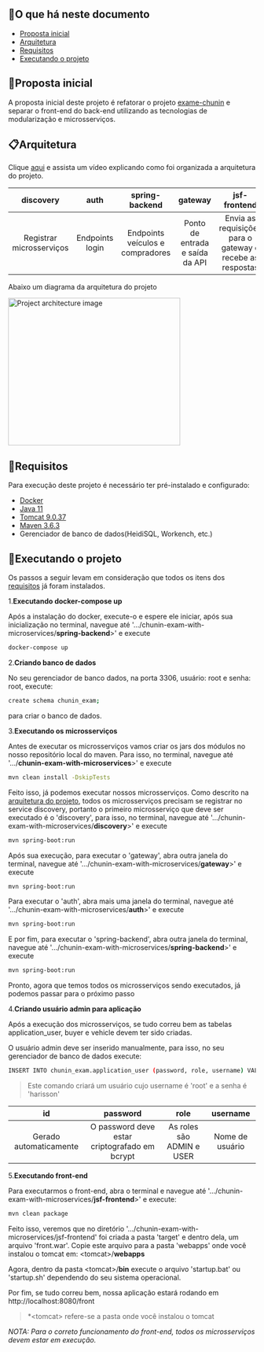 ## 💬O que há neste documento
* [Proposta inicial](https://github.com/HarissonNascimento/chunin-exam-with-microservices#proposta-inicial)
* [Arquitetura](https://github.com/HarissonNascimento/chunin-exam-with-microservices#arquitetura)
* [Requisitos](https://github.com/HarissonNascimento/chunin-exam-with-microservices#requisitos)
* [Executando o projeto](https://github.com/HarissonNascimento/chunin-exam-with-microservices#executando-o-projeto)

## 📖Proposta inicial
A proposta inicial deste projeto é refatorar o projeto [exame-chunin](https://github.com/HarissonNascimento/exame-chunin)
 e separar o front-end do back-end utilizando as tecnologias de modularização e microsserviços.
 
## 📋Arquitetura
Clique [aqui](https://youtu.be/O7oIAppBWsM) e assista um vídeo explicando como foi organizada a arquitetura do projeto.

|        discovery        	|      auth      	|          spring-backend         	|             gateway             	|                        jsf-frontend                       	|
|:-----------------------:	|:--------------:	|:-------------------------------:	|:-------------------------------:	|:---------------------------------------------------------:	|
| Registrar microsserviços 	| Endpoints login 	| Endpoints veículos e compradores 	| Ponto de entrada e saída da API 	| Envia as requisições para o gateway e recebe as respostas 	|

Abaixo um diagrama da arquitetura do projeto

<img src="https://user-images.githubusercontent.com/61818941/95804088-21889300-0cd8-11eb-845a-95b247f6e8fb.jpg" height="300" width="350" alt="Project architecture image">

## 📑Requisitos
Para execução deste projeto é necessário ter pré-instalado e configurado:
- [Docker](https://docs.docker.com/get-docker/)
- [Java 11](https://www.oracle.com/java/technologies/javase-jdk11-downloads.html)
- [Tomcat 9.0.37](https://archive.apache.org/dist/tomcat/tomcat-9/v9.0.37/bin/)
- [Maven 3.6.3](https://archive.apache.org/dist/maven/maven-3/3.6.3/binaries/)
- Gerenciador de banco de dados(HeidiSQL, Workench, etc.)

## 🚀Executando o projeto
Os passos a seguir levam em consideração que todos os itens dos [requisitos](https://github.com/HarissonNascimento/chunin-exam-with-microservices#requisitos)
já foram instalados.

1.**Executando docker-compose up**

Após a instalação do docker, execute-o e espere ele iniciar, após sua inicialização no terminal, navegue até '.../chunin-exam-with-microservices/**spring-backend**>' e execute

```sh
docker-compose up
```

2.**Criando banco de dados**

No seu gerenciador de banco dados, na porta 3306, usuário: root e senha: root, execute: 

```sh
create schema chunin_exam;
```

para criar o banco de dados.

3.**Executando os microsserviços**

Antes de executar os microsserviços vamos criar os jars dos módulos no nosso repositório local do maven.
Para isso, no terminal, navegue até '.../**chunin-exam-with-microservices**>' e execute
```sh
mvn clean install -DskipTests
```
Feito isso, já podemos executar nossos microsserviços. Como descrito na [arquitetura do projeto](https://github.com/HarissonNascimento/chunin-exam-with-microservices#arquitetura), todos os microsserviços precisam se registrar no service discovery, portanto
o primeiro microsserviço que deve ser executado é o 'discovery', para isso, no terminal, navegue até  '.../chunin-exam-with-microservices/**discovery**>' e execute
```sh
mvn spring-boot:run
```
Após sua execução, para executar o 'gateway', abra outra janela do terminal, navegue até '.../chunin-exam-with-microservices/**gateway**>' e execute
```sh
mvn spring-boot:run
```
Para executar o 'auth', abra mais uma janela do terminal, navegue até '.../chunin-exam-with-microservices/**auth**>' e execute
```sh
mvn spring-boot:run
```
E por fim, para executar o 'spring-backend', abra outra janela do terminal, navegue até '.../chunin-exam-with-microservices/**spring-backend**>' e execute
```sh
mvn spring-boot:run
```

Pronto, agora que temos todos os microsserviços sendo executados, já podemos passar para o próximo passo


4.**Criando usuário admin para aplicação**

Após a execução dos microsserviços, se tudo correu bem as tabelas application_user, buyer e vehicle devem ter sido criadas.

O usuário admin deve ser inserido manualmente, para isso, no seu gerenciador de banco de dados execute:

```sh
INSERT INTO chunin_exam.application_user (password, role, username) VALUES ('$2a$10$L8LU9vI.48.kxxmbKRYAMeK/iITE3jRAxOJlf63Uwv7QeQSPkICya', 'ADMIN', 'root');
```

>Este comando criará um usuário cujo username é 'root' e a senha é 'harisson'

|           id           	|                    password                   	|            role           	|     username    	|
|:----------------------:	|:---------------------------------------------:	|:-------------------------:	|:---------------:	|
| Gerado automaticamente 	| O password deve estar criptografado em bcrypt 	| As roles são ADMIN e USER 	| Nome de usuário 	|

5.**Executando front-end**

Para executarmos o front-end, abra o terminal e navegue até '.../chunin-exam-with-microservices/**jsf-frontend**>' e execute:

```sh
mvn clean package
```

Feito isso, veremos que no diretório '.../chunin-exam-with-microservices/jsf-frontend' foi criada a pasta 'target' e dentro dela, um arquivo 'front.war'.
Copie este arquivo para a pasta 'webapps' onde você instalou o tomcat em: \<tomcat\>/**webapps**

Agora, dentro da pasta \<tomcat\>/**bin** execute o arquivo 'startup.bat' ou 'startup.sh' dependendo do seu sistema operacional.

Por fim, se tudo correu bem, nossa aplicação estará rodando em http://localhost:8080/front

> \*\<tomcat\> refere-se a pasta onde você instalou o tomcat

_NOTA: Para o correto funcionamento do front-end, todos os microsserviços devem estar em execução._


